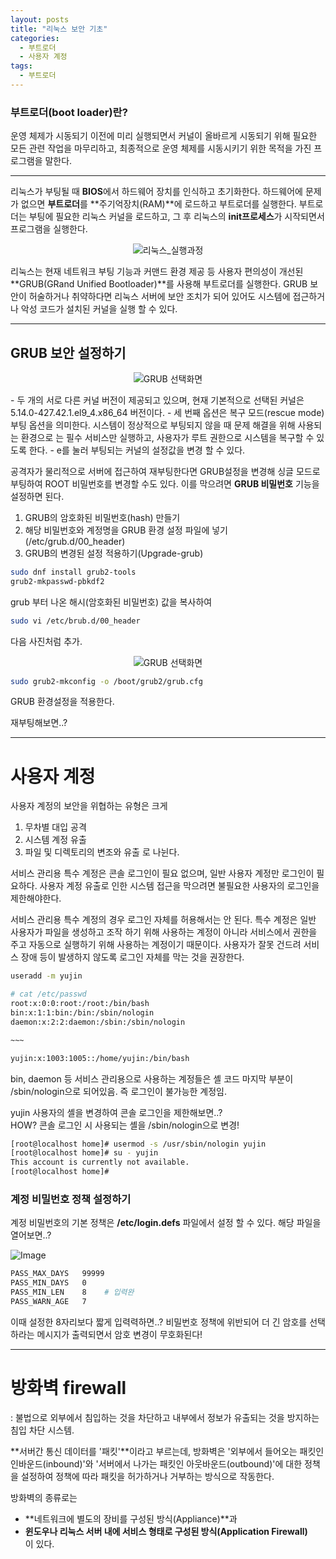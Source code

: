 ```yaml
---
layout: posts
title: "리눅스 보안 기초"
categories:
  - 부트로더
  - 사용자 계정 
tags:
  - 부트로더 
---
```


### 부트로더(boot loader)란?  
운영 체제가 시동되기 이전에 미리 실행되면서 커널이 올바르게 시동되기 위해 필요한 모든 관련 작업을 마무리하고, 최종적으로 운영 체제를 시동시키기 위한 목적을 가진 프로그램을 말한다.

---

리눅스가 부팅될 때 **BIOS**에서 하드웨어 장치를 인식하고 초기화한다. 하드웨어에 문제가 없으면 **부트로더**를 **주기억장치(RAM)**에 로드하고 부트로더를 실행한다. 부트로더는 부팅에 필요한 리눅스 커널을 로드하고, 그 후 리눅스의 **init프로세스**가 시작되면서 프로그램을 실행한다. 

<p align="center">
<img src="https://github.com/user-attachments/assets/392eac37-1e4b-4fda-98bc-2d79af75c3f3" alt="리눅스_실행과정" >
</p>

리눅스는 현재 네트워크 부팅 기능과 커맨드 환경 제공 등 사용자 편의성이 개선된 **GRUB(GRand Unified Bootloader)**를 사용해 부트로더를 실행한다. GRUB 보안이 허술하거나 취약하다면 리눅스 서버에 보안 조치가 되어 있어도 시스템에 접근하거나 악성 코드가 설치된 커널을 실행 할 수 있다.                 

---
## GRUB 보안 설정하기 

<p align="center">
<img src="https://github.com/user-attachments/assets/8db099f8-0f4b-4000-8de3-bc3ad5a4ca95" alt="GRUB 선택화면" >
</p>
- 두 개의 서로 다른 커널 버전이 제공되고 있으며, 현재 기본적으로 선택된 커널은 5.14.0-427.42.1.el9_4.x86_64 버전이다.
- 세 번째 옵션은 복구 모드(rescue mode) 부팅 옵션을 의미한다. 시스템이 정상적으로 부팅되지 않을 때 문제 해결을 위해 사용되는 환경으로 는 필수 서비스만 실행하고, 사용자가 루트 권한으로 시스템을 복구할 수 있도록 한다.   
- e를 눌러 부팅되는 커널의 설정값을 변경 할 수 있다.   

공격자가 물리적으로 서버에 접근하여 재부팅한다면 GRUB설정을 변경해 싱글 모드로 부팅하여 ROOT 비밀번호를 변경할 수도 있다. 이를 막으려면 **GRUB 비밀번호** 기능을 설정하면 된다.

1. GRUB의 암호화된 비밀번호(hash) 만들기
2. 해당 비밀번호와 계정명을 GRUB 환경 설정 파일에 넣기(/etc/grub.d/00_header)
3. GRUB의 변경된 설정 적용하기(Upgrade-grub)

```bash
sudo dnf install grub2-tools
grub2-mkpasswd-pbkdf2
``` 

grub 부터 나온 해시(암호화된 비밀번호) 값을 복사하여 

```bash
sudo vi /etc/brub.d/00_header
```
다음 사진처럼 추가. 

<p align="center">
<img src="https://github.com/user-attachments/assets/aa96b767-db20-4661-9f7c-612e0617f35e" alt="GRUB 선택화면" >
</p>

```bash
sudo grub2-mkconfig -o /boot/grub2/grub.cfg
```
GRUB 환경설정을 적용한다.

재부팅해보면..? 


---

# 사용자 계정            

사용자 계정의 보안을 위협하는 유형은 크게
1. 무차별 대입 공격
2. 시스템 계정 유출
3. 파일 및 디렉토리의 변조와 유출
로 나뉜다.

서비스 관리용 특수 계정은 콘솔 로그인이 필요 없으며, 일반 사용자 계정만 로그인이 필요하다. 사용자 계정 유출로 인한 시스템 접근을 막으려면 불필요한 사용자의 로그인을 제한해야한다.   

서비스 관리용 특수 계정의 경우 로그인 자체를 허용해서는 안 된다. 특수 계정은 일반 사용자가 파일을 생성하고 조작 하기 위해 사용하는 계정이 아니라 서비스에서 권한을 주고 자동으로 실행하기 위해 사용하는 계정이기 때문이다. 사용자가 잘못 건드려 서비스 장애 등이 발생하지 않도록 로그인 자체를 막는 것을 권장한다.                       

``` bash
useradd -m yujin 

# cat /etc/passwd
root:x:0:0:root:/root:/bin/bash
bin:x:1:1:bin:/bin:/sbin/nologin
daemon:x:2:2:daemon:/sbin:/sbin/nologin

~~~

yujin:x:1003:1005::/home/yujin:/bin/bash

```
bin, daemon 등 서비스 관리용으로 사용하는 계정들은 셸 코드 마지막 부분이 /sbin/nologin으로 되어있음. 즉 로그인이 불가능한 계정임.  

yujin 사용자의 셸을 변경하여 콘솔 로그인을 제한해보면..?      
HOW? 콘솔 로그인 시 사용되는 셸을 /sbin/nologin으로 변경!

```bash 
[root@localhost home]# usermod -s /usr/sbin/nologin yujin
[root@localhost home]# su - yujin
This account is currently not available.
[root@localhost home]#
```

### 계정 비밀번호 정책 설정하기 

계정 비밀번호의 기본 정책은 **/etc/login.defs** 파일에서 설정 할 수 있다. 해당 파일을 열어보면..?

![Image](https://github.com/user-attachments/assets/ba27748a-c457-4828-bb60-a79a58295f60)

``` bash
PASS_MAX_DAYS   99999
PASS_MIN_DAYS   0
PASS_MIN_LEN    8    # 입력완
PASS_WARN_AGE   7
```
이때 설정한 8자리보다 짧게 입력력하면..? 비밀번호 정책에 위반되어 더 긴 암호를 선택하라는 메시지가 출력되면서 암호 변경이 무호화된다!

---

# 방화벽 firewall

: 불법으로 외부에서 침입하는 것을 차단하고 내부에서 정보가 유출되는 것을 방지하는 침입 차단 시스템.       

**서버간 통신 데이터를 '패킷'**이라고 부르는데, 방화벽은 '외부에서 들어오는 패킷인 인바운드(inbound)'와 '서버에서 나가는 패킷인 아웃바운드(outbound)'에 대한 정책을 설정하여 정책에 따라 패킷을 허가하거나 거부하는 방식으로 작동한다.             

방화벽의 종류로는 
* **네트워크에 별도의 장비를 구성된 방식(Appliance)**과 
* **윈도우나 리눅스 서버 내에 서비스 형태로 구성된 방식(Application Firewall)**               
이 있다.           


